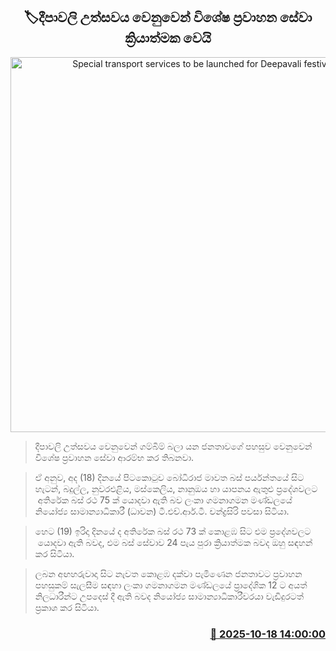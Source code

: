 <p align='center'><b><h2 align='center' title='Special transport services to be launched for Deepavali festival'>🏷දීපාවලි උත්සවය වෙනුවෙන් විශේෂ ප්‍රවාහන සේවා ක්‍රියාත්මක වෙයි</h2></b></p>
<p align='center'><img src='https://helakuru.sgp1.cdn.digitaloceanspaces.com/esana/images/lib/ctb-bus.jpg' width='600' alt='Special transport services to be launched for Deepavali festival'></p>

> දීපාවලි උත්සවය වෙනුවෙන් ගම්බිම් බලා යන ජනතාවගේ පහසුව වෙනුවෙන් විශේෂ ප්‍රවාහන සේවා ආරම්භ කර තිබනවා.

> ඒ අනුව, අද (18) දිනයේ පිටකොටුව බෝධිරාජ මාවත බස් පර්යන්තයේ සිට හැටන්, බදුල්ල, නුවරඑළිය, මස්කෙලිය, නානුඔය හා යාපනය ඇතුළු ප්‍රදේශවලට  අතිරේක බස් රථ 75 ක් යොදවා ඇති බව ලංකා ගමනාගමන මණ්ඩලයේ නියෝජ්‍ය සාමාන්‍යාධිකාරී (ධාවන) ටී.එච්.ආර්.ටී. චන්ද්‍රසිරි පවසා සිටියා.

> හෙට (19) ඉරිදා දිනයේ ද අතිරේක බස් රථ 73 ක් කොළඹ සිට එම ප්‍රදේශවලට  යොදවා ඇති බවද, එම බස් සේවාව 24 පැය පුරා ක්‍රියාත්මක බවද ඔහු සඳහන් කර සිටියා.

> ලබන අඟහරුවාදා සිට නැවත කොළඹ දක්වා පැමිණෙන ජනතාවට ප්‍රවාහන පහසුකම් සැලසීම සඳහා ලංකා ගමනාගමන මණ්ඩලයේ ප්‍රාදේශික 12 ට අයත් නිලධාරීන්ට උපදෙස් දී ඇති බවද නියෝජ්‍ය සාමාන්‍යාධිකාරීවරයා වැඩිදුරටත් ප්‍රකාශ කර සිටියා.



<h3 align='right'><a href='https://www.helakuru.lk/esana/p/114568/'>📅 2025-10-18 14:00:00</a></h3>
